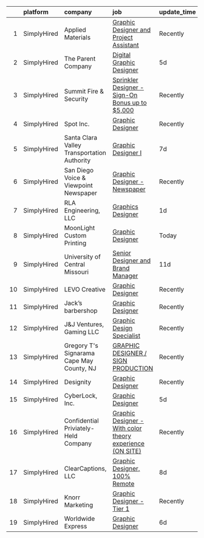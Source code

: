 

|    | platform    | company                                     | job                                                                                                                                                                    | update_time   | location                |
|---:|:------------|:--------------------------------------------|:-----------------------------------------------------------------------------------------------------------------------------------------------------------------------|:--------------|:------------------------|
|  1 | SimplyHired | Applied Materials                           | [Graphic Designer and Project Assistant](https://www.simplyhired.com/job/PFQ2356EMJv84YX-CQTa0K9DfNvBMh2YjJzdo3v-kpFd5LZ1txxxcA?q=graphic+designer)                    | Recently      | Santa Clara, CA         |
|  2 | SimplyHired | The Parent Company                          | [Digital Graphic Designer](https://www.simplyhired.com/job/fckBAbX63A84PoCfdCK17EwJWt7fpUHHAFQrxmVOaTt3nRbw2190PQ?q=graphic+designer)                                  | 5d            | San Jose, CA            |
|  3 | SimplyHired | Summit Fire & Security                      | [Sprinkler Designer - Sign-On Bonus up to $5,000](https://www.simplyhired.com/job/yOsOTKQCSngOdSrMzmElktpvMkno7X_DmsHM6-7-Z3RJpXD2hW75ig?q=graphic+designer)           | Recently      | Portsmouth, VA          |
|  4 | SimplyHired | Spot Inc.                                   | [Graphic Designer](https://www.simplyhired.com/job/Xwun_z3C5gslmqOlEmNFlJIsS4OAp1gtWLS0kfFbqNgax3pSO55CCg?q=graphic+designer)                                          | Recently      | Indianapolis, IN        |
|  5 | SimplyHired | Santa Clara Valley Transportation Authority | [Graphic Designer I](https://www.simplyhired.com/job/wrHZIbeL1LkUJj_-I7ixd-NpPkSwyRJIMUAf0Tk66DR1PP_sBDNdLA?q=graphic+designer)                                        | 7d            | San Jose, CA            |
|  6 | SimplyHired | San Diego Voice & Viewpoint Newspaper       | [Graphic Designer - Newspaper](https://www.simplyhired.com/job/3KD39RL7L7UI-izzc5htb9z9mTBvHKa_hbwKJ6q2x4labke1K5bF5w?q=graphic+designer)                              | Recently      | Remote                  |
|  7 | SimplyHired | RLA Engineering, LLC                        | [Graphics Designer](https://www.simplyhired.com/job/dC_HBRvx4AXYejulm5uCoRA5A2EJQ2opNWFpY1kZng8M-uHjz4haAQ?q=graphic+designer)                                         | 1d            | Remote                  |
|  8 | SimplyHired | MoonLight Custom Printing                   | [Graphic Designer](https://www.simplyhired.com/job/bkN4fgldgAqYLETmmg9bmH4W-S2XeOJxFdvEFAvQkPn-K5XAlUBEvA?q=graphic+designer)                                          | Today         | Remote                  |
|  9 | SimplyHired | University of Central Missouri              | [Senior Designer and Brand Manager](https://www.simplyhired.com/job/fgt5-S4pjrX_p2ErnUCasTqjbXih82qK9_Z3iaYzGrCspQJjjc4tDA?q=graphic+designer)                         | 11d           | Warrensburg, MO         |
| 10 | SimplyHired | LEVO Creative                               | [Graphic Designer](https://www.simplyhired.com/job/PpF9ibBGVuyENoL95snikYY7T7DSWriicUd0YwdG3oKdiqIDjf-oaA?q=graphic+designer)                                          | Recently      | Remote                  |
| 11 | SimplyHired | Jack’s barbershop                           | [Graphic Designer](https://www.simplyhired.com/job/L0AoU_l59UwyGr5LS5TNZbgl2DY3qB_0GBNSllSvauSl15_3mEGllA?q=graphic+designer)                                          | Recently      | Remote                  |
| 12 | SimplyHired | J&J Ventures, Gaming LLC                    | [Graphic Design Specialist](https://www.simplyhired.com/job/V-gRnQoSye3rr1isEePkO8ALGWSGqaznvbQv7ela8fwt9f6HpmBd2g?q=graphic+designer)                                 | Recently      | Effingham, IL           |
| 13 | SimplyHired | Gregory T's Signarama Cape May County, NJ   | [GRAPHIC DESIGNER / SIGN PRODUCTION](https://www.simplyhired.com/job/exBLqCJ6kxNeRLEaBqpB-pMfryuy2xlNZARAvjgePvgJnCtFrG9kUQ?q=graphic+designer)                        | Recently      | Egg Harbor Township, NJ |
| 14 | SimplyHired | Designity                                   | [Graphic Designer](https://www.simplyhired.com/job/QT11XHS-OOB7K0NIar8MiuEwKmeHM5r021gaKIpaqpkw4NuyMXXr-w?q=graphic+designer)                                          | Recently      | Remote                  |
| 15 | SimplyHired | CyberLock, Inc.                             | [Graphic Designer](https://www.simplyhired.com/job/r8gYUjiGO3nJghNwzDGuT0q6wrxHZLQmOqi7urzIP4Yubq4PAT0McQ?q=graphic+designer)                                          | 5d            | Corvallis, OR           |
| 16 | SimplyHired | Confidential Priviately-Held Company        | [Graphic Designer - With color theory experience (ON SITE)](https://www.simplyhired.com/job/qNmn-ZzT8Pmi66BtounWjgy9ftGqKGVoNaAV0fYCoHchgk3P19XPnA?q=graphic+designer) | Recently      | Miami Lakes, FL         |
| 17 | SimplyHired | ClearCaptions, LLC                          | [Graphic Designer, 100% Remote](https://www.simplyhired.com/job/WGfUSB8QYF2PHXH1RfopX9_Py9PLpv76N9ymn5cKbMMkVriH8bD3Kg?q=graphic+designer)                             | 8d            | Remote                  |
| 18 | SimplyHired | Knorr Marketing                             | [Graphic Designer - Tier 1](https://www.simplyhired.com/job/M9gR1VjhZqT10Jee_z6Q5pCnDgkHAUgJ50L1vcBv39RHKPiwKRDH5w?q=graphic+designer)                                 | Recently      | Traverse City, MI       |
| 19 | SimplyHired | Worldwide Express                           | [Graphic Designer](https://www.simplyhired.com/job/8JyBtPPuHbiP6wKsgqupirCdiq_0JSEjq1npo2A21mon3xKfgAm9Sw?q=graphic+designer)                                          | 6d            | Remote                  |
